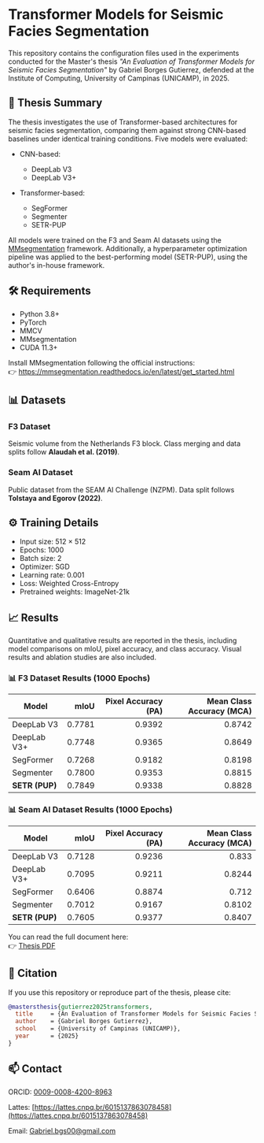 # Transformer Models for Seismic Facies Segmentation

This repository contains the configuration files used in the experiments conducted for the Master's thesis _"An Evaluation of Transformer Models for Seismic Facies Segmentation"_ by Gabriel Borges Gutierrez, defended at the Institute of Computing, University of Campinas (UNICAMP), in 2025.

## 📄 Thesis Summary

The thesis investigates the use of Transformer-based architectures for seismic facies segmentation, comparing them against strong CNN-based baselines under identical training conditions. Five models were evaluated:

- CNN-based:
  - DeepLab V3
  - DeepLab V3+

- Transformer-based:
  - SegFormer
  - Segmenter
  - SETR-PUP

All models were trained on the F3 and Seam AI datasets using the [MMsegmentation](https://github.com/open-mmlab/mmsegmentation) framework. Additionally, a hyperparameter optimization pipeline was applied to the best-performing model (SETR-PUP), using the author's in-house framework.


## 🛠️ Requirements

- Python 3.8+
- PyTorch
- MMCV
- MMsegmentation
- CUDA 11.3+

Install MMsegmentation following the official instructions:  
👉 https://mmsegmentation.readthedocs.io/en/latest/get_started.html

## 📊 Datasets

### F3 Dataset
Seismic volume from the Netherlands F3 block. Class merging and data splits follow **Alaudah et al. (2019)**.

### Seam AI Dataset
Public dataset from the SEAM AI Challenge (NZPM). Data split follows **Tolstaya and Egorov (2022)**.

## ⚙️ Training Details

- Input size: 512 × 512
- Epochs: 1000
- Batch size: 2
- Optimizer: SGD
- Learning rate: 0.001
- Loss: Weighted Cross-Entropy
- Pretrained weights: ImageNet-21k

## 📈 Results

Quantitative and qualitative results are reported in the thesis, including model comparisons on mIoU, pixel accuracy, and class accuracy. Visual results and ablation studies are also included.

### 📊 F3 Dataset Results (1000 Epochs)

| **Model**       | **mIoU** | **Pixel Accuracy (PA)** | **Mean Class Accuracy (MCA)** |
|------------------|--------:|-------------------------:|-------------------------------:|
| DeepLab V3       | 0.7781  | 0.9392                   | 0.8742                         |
| DeepLab V3+      | 0.7748  | 0.9365                   | 0.8649                         |
| SegFormer        | 0.7268  | 0.9182                   | 0.8198                         |
| Segmenter        | 0.7800  | 0.9353                   | 0.8815                         |
| **SETR (PUP)**   | 0.7849  | 0.9338                   | 0.8828                         |

### 📊 Seam AI Dataset Results (1000 Epochs)

| **Model**       | **mIoU** | **Pixel Accuracy (PA)** | **Mean Class Accuracy (MCA)** |
|------------------|--------:|-------------------------:|-------------------------------:|
| DeepLab V3       | 0.7128  | 0.9236                   | 0.833                         |
| DeepLab V3+      | 0.7095  | 0.9211                   | 0.8244                        |
| SegFormer        | 0.6406  | 0.8874                   | 0.712                         |
| Segmenter        |0.7012   | 0.9167                   | 0.8102                        |
| **SETR (PUP)**   | 0.7605  | 0.9377                   | 0.8407                        |


You can read the full document here:  
👉 [Thesis PDF](https://github.com/GabrielBG0/Evaluation-of-Transformers-Seismic-Facies-Segmentation/blob/main/Transformer%20Models%20for%20Seismic%20Facies%20Segmentation.pdf)

## 📜 Citation

If you use this repository or reproduce part of the thesis, please cite:

```bibtex
@mastersthesis{gutierrez2025transformers,
  title     = {An Evaluation of Transformer Models for Seismic Facies Segmentation},
  author    = {Gabriel Borges Gutierrez},
  school    = {University of Campinas (UNICAMP)},
  year      = {2025}
}
```
## 📫 Contact

ORCID: [0009-0008-4200-8963](https://orcid.org/0009-0008-4200-8963)

Lattes: [https://lattes.cnpq.br/6015137863078458](https://lattes.cnpq.br/6015137863078458)

Email: [Gabriel.bgs00@gmail.com](mailto:gabriel.bgs00@gmial.com)
